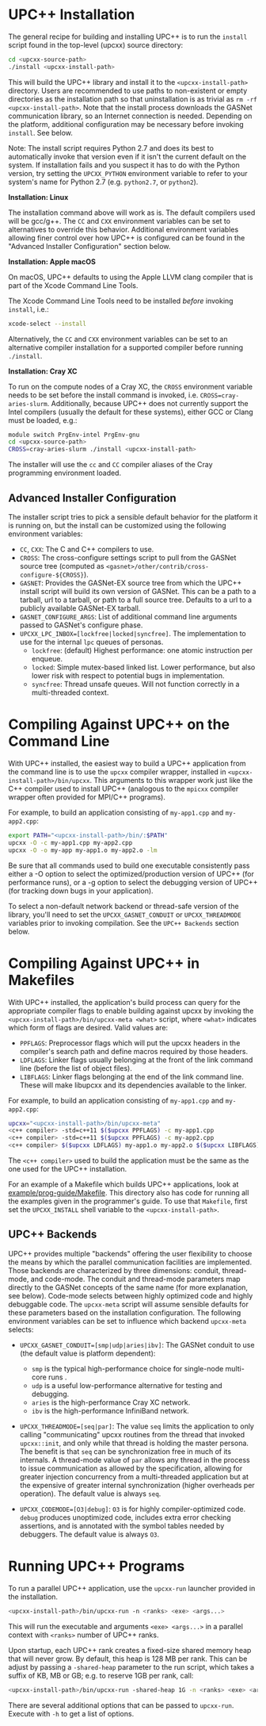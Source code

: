 # UPC\+\+ Installation #

The general recipe for building and installing UPC\+\+ is to run the `install`
script found in the top-level (upcxx) source directory:

```bash
cd <upcxx-source-path>
./install <upcxx-install-path>
```

This will build the UPC\+\+ library and install it to the `<upcxx-install-path>`
directory. Users are recommended to use paths to non-existent or empty
directories as the installation path so that uninstallation is as trivial as
`rm -rf <upcxx-install-path>`.  Note that the install process downloads the
GASNet communication library, so an Internet connection is needed. Depending on
the platform, additional configuration may be necessary before invoking
`install`. See below.

Note: The install script requires Python 2.7 and does its best to automatically
invoke that version even if it isn't the current default on the system. If
installation fails and you suspect it has to do with the Python version, try
setting the `UPCXX_PYTHON` environment variable to refer to your system's name
for Python 2.7 (e.g. `python2.7`, or `python2`).

**Installation: Linux**

The installation command above will work as is. The default compilers used will
be gcc/g++. The `CC` and `CXX` environment variables can be set to alternatives
to override this behavior. Additional environment variables allowing finer
control over how UPC\+\+ is configured can be found in the
"Advanced Installer Configuration" section below.

**Installation: Apple macOS**

On macOS, UPC++ defaults to using the Apple LLVM clang compiler that is part
of the Xcode Command Line Tools.

The Xcode Command Line Tools need to be installed *before* invoking `install`,
i.e.:

```bash
xcode-select --install
```

Alternatively, the `CC` and `CXX` environment variables can be set to an alternative
compiler installation for a supported compiler before running `./install`.

**Installation: Cray XC**

To run on the compute nodes of a Cray XC, the `CROSS` environment variable needs
to be set before the install command is invoked,
i.e. `CROSS=cray-aries-slurm`. Additionally, because UPC\+\+ does not currently
support the Intel compilers (usually the default for these systems), either GCC
or Clang must be loaded, e.g.:

```bash
module switch PrgEnv-intel PrgEnv-gnu
cd <upcxx-source-path>
CROSS=cray-aries-slurm ./install <upcxx-install-path>
```

The installer will use the `cc` and `CC` compiler aliases of the Cray
programming environment loaded.

## Advanced Installer Configuration ##

The installer script tries to pick a sensible default behavior for the platform
it is running on, but the install can be customized using the following
environment variables:

* `CC`, `CXX`: The C and C\+\+ compilers to use.
* `CROSS`: The cross-configure settings script to pull from the GASNet source
  tree (computed as `<gasnet>/other/contrib/cross-configure-${CROSS}`).
* `GASNET`: Provides the GASNet-EX source tree from which the UPC\+\+ install
  script will build its own version of GASNet. This can be a path to a tarball,
  url to a tarball, or path to a full source tree.  Defaults to a url to a
  publicly available GASNet-EX tarball.
* `GASNET_CONFIGURE_ARGS`: List of additional command line arguments passed to
  GASNet's configure phase.
* `UPCXX_LPC_INBOX=[lockfree|locked|syncfree]`. The implementation to use for
  the internal `lpc` queues of personas.
    * `lockfree`: (default) Highest performance: one atomic instruction per
       enqueue.
    * `locked`: Simple mutex-based linked list. Lower performance, but also
       lower risk with respect to potential bugs in implementation.
    * `syncfree`: Thread unsafe queues. Will not function correctly in a
      multi-threaded context.

# Compiling Against UPC\+\+ on the Command Line #

With UPC\+\+ installed, the easiest way to build a UPC++ application from the
command line is to use the `upcxx` compiler wrapper, installed in 
`<upcxx-install-path>/bin/upcxx`. This arguments to this wrapper work
just like the C++ compiler used to install UPC++ (analogous to the
`mpicxx` compiler wrapper often provided for MPI/C++ programs).

For example, to build an application consisting of `my-app1.cpp` and
`my-app2.cpp`:

```bash
export PATH="<upcxx-install-path>/bin/:$PATH"
upcxx -O -c my-app1.cpp my-app2.cpp
upcxx -O -o my-app my-app1.o my-app2.o -lm
```

Be sure that all commands used to build one executable consistently pass either
a -O option to select the optimized/production version of UPC++ (for
performance runs), or a -g option to select the debugging version of UPC++
(for tracking down bugs in your application).

To select a non-default network backend or thread-safe version of the library, 
you'll need to set the `UPCXX_GASNET_CONDUIT` or `UPCXX_THREADMODE` variables
prior to invoking compilation. See the `UPC++ Backends` section below.

# Compiling Against UPC\+\+ in Makefiles #

With UPC\+\+ installed, the application's build process can query for the
appropriate compiler flags to enable building against upcxx by invoking the
`<upcxx-install-path>/bin/upcxx-meta <what>` script, where `<what>` indicates
which form of flags are desired. Valid values are:

* `PPFLAGS`: Preprocessor flags which will put the upcxx headers in the
  compiler's search path and define macros required by those headers.
* `LDFLAGS`: Linker flags usually belonging at the front of the link command
  line (before the list of object files).
* `LIBFLAGS`: Linker flags belonging at the end of the link command line. These
  will make libupcxx and its dependencies available to the linker.

For example, to build an application consisting of `my-app1.cpp` and
`my-app2.cpp`:

```bash
upcxx="<upcxx-install-path>/bin/upcxx-meta"
<c++ compiler> -std=c++11 $($upcxx PPFLAGS) -c my-app1.cpp
<c++ compiler> -std=c++11 $($upcxx PPFLAGS) -c my-app2.cpp
<c++ compiler> $($upcxx LDFLAGS) my-app1.o my-app2.o $($upcxx LIBFLAGS)
```

The `<c++ compiler>` used to build the application must be the same as the one
used for the UPC\+\+ installation.

For an example of a Makefile which builds UPC++ applications, look at
[example/prog-guide/Makefile](example/prog-guide/Makefile). This directory also
has code for running all the examples given in the programmer's guide. To use
that `Makefile`, first set the `UPCXX_INSTALL` shell variable to the
`<upcxx-install-path>`.

## UPC\+\+ Backends ##

UPC\+\+ provides multiple "backends" offering the user flexibility to choose the
means by which the parallel communication facilities are implemented. Those
backends are characterized by three dimensions: conduit, thread-mode, and
code-mode. The conduit and thread-mode parameters map directly to the GASNet
concepts of the same name (for more explanation, see below). Code-mode selects
between highly optimized code and highly debuggable code. The `upcxx-meta`
script will assume sensible defaults for these parameters based on the
installation configuration. The following environment variables can be set to
influence which backend `upcxx-meta` selects:

* `UPCXX_GASNET_CONDUIT=[smp|udp|aries|ibv]`: The GASNet conduit to use (the
  default value is platform dependent):
    * `smp` is the typical high-performance choice for single-node multi-core
      runs .
    * `udp` is a useful low-performance alternative for testing and debugging. 
    * `aries` is the high-performance Cray XC network.
    * `ibv` is the high-performance InfiniBand network.

* `UPCXX_THREADMODE=[seq|par]`: The value `seq` limits the application to only
  calling "communicating" upcxx routines from the thread that invoked
  `upcxx::init`, and only while that thread is holding the master persona. The
  benefit is that `seq` can be synchronization free in much of its internals. A
  thread-mode value of `par` allows any thread in the process to issue
  communication as allowed by the specification, allowing for greater injection
  concurrency from a multi-threaded application but at the expensive of greater
  internal synchronization (higher overheads per operation).  The default value
  is always `seq`.
  
* `UPCXX_CODEMODE=[O3|debug]`: `O3` is for highly compiler-optimized
  code. `debug` produces unoptimized code, includes extra error checking
  assertions, and is annotated with the symbol tables needed by debuggers. The
  default value is always `O3`.

# Running UPC\+\+ Programs #

To run a parallel UPC\+\+ application, use the `upcxx-run` launcher provided in
the installation.

```bash
<upcxx-install-path>/bin/upcxx-run -n <ranks> <exe> <args...>
```

This will run the executable and arguments `<exe> <args...>` in a parallel
context with `<ranks>` number of UPC\+\+ ranks.

Upon startup, each UPC\+\+ rank creates a fixed-size shared memory heap that will never grow. By
default, this heap is 128 MB per rank. This can be adjust by passing a `-shared-heap` parameter
to the run script, which takes a suffix of KB, MB or GB; e.g. to reserve 1GB per rank, call:

```bash
<upcxx-install-path>/bin/upcxx-run -shared-heap 1G -n <ranks> <exe> <args...>
```

There are several additional options that can be passed to `upcxx-run`. Execute with `-h` to get a
list of options. 
